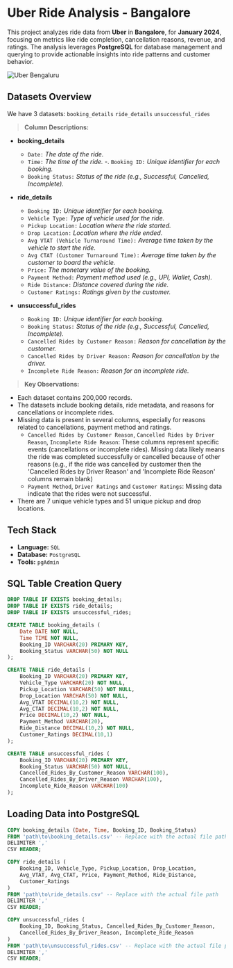 # Uber Ride Analysis - Bangalore

This project analyzes ride data from **Uber** in **Bangalore**, for **January 2024**, focusing on metrics like ride completion, cancellation reasons, revenue, and ratings. The analysis leverages **PostgreSQL** for database management and querying to provide actionable insights into ride patterns and customer behavior.

![Uber Bengaluru](https://github.com/user-attachments/assets/77998053-4ac7-4cd4-a413-d2d2e13d2fc8)

## Datasets Overview

We have 3 datasets: `booking_details` `ride_details` `unsuccessful_rides`

> **Column Descriptions:**

- **booking_details**

	- `Date:` _The date of the ride._
 	-  `Time:` _The time of the ride._
	-. `Booking ID:` _Unique identifier for each booking._
	- `Booking Status:` _Status of the ride (e.g., Successful, Cancelled, Incomplete)._

- **ride_details**

	- `Booking ID:` _Unique identifier for each booking._
 	- `Vehicle Type:` _Type of vehicle used for the ride._
	- `Pickup Location:` _Location where the ride started._
	- `Drop Location:` _Location where the ride ended._
	- `Avg VTAT (Vehicle Turnaround Time):` _Average time taken by the vehicle to start the ride._
	- `Avg CTAT (Customer Turnaround Time):` _Average time taken by the customer to board the vehicle._
	- `Price:` _The monetary value of the booking._
	- `Payment Method:` _Payment method used (e.g., UPI, Wallet, Cash)._
	- `Ride Distance:` _Distance covered during the ride._
	- `Customer Ratings:` _Ratings given by the customer._

- **unsuccessful_rides**
	- `Booking ID:` _Unique identifier for each booking._
	- `Booking Status:` _Status of the ride (e.g., Successful, Cancelled, Incomplete)._
  	- `Cancelled Rides by Customer Reason:` _Reason for cancellation by the customer._
	- `Cancelled Rides by Driver Reason:` _Reason for cancellation by the driver._
	- `Incomplete Ride Reason:` _Reason for an incomplete ride._

> **Key Observations:**

- Each dataset contains 200,000 records.
- The datasets include booking details, ride metadata, and reasons for cancellations or incomplete rides.
- Missing data is present in several columns, especially for reasons related to cancellations, payment method and ratings.
  - `Cancelled Rides by Customer Reason`, `Cancelled Rides by Driver Reason`, `Incomplete Ride Reason`: These columns represent specific events (cancellations or incomplete rides). Missing data likely means the ride was completed successfully or cancelled because of other reasons (e.g., if the ride was cancelled by customer then the 'Cancelled Rides by Driver Reason' and 'Incomplete Ride Reason' columns remain blank)
  - `Payment Method`, `Driver Ratings` and `Customer Ratings`: Missing data indicate that the rides were not successful.
- There are 7 unique vehicle types and 51 unique pickup and drop locations.

## Tech Stack

- **Language:** `SQL`
- **Database:** `PostgreSQL`
- **Tools:** `pgAdmin`

## SQL Table Creation Query

```sql
DROP TABLE IF EXISTS booking_details;
DROP TABLE IF EXISTS ride_details;
DROP TABLE IF EXISTS unsuccessful_rides;

CREATE TABLE booking_details (
    Date DATE NOT NULL,
    Time TIME NOT NULL,
    Booking_ID VARCHAR(20) PRIMARY KEY,
    Booking_Status VARCHAR(50) NOT NULL
);

CREATE TABLE ride_details (
    Booking_ID VARCHAR(20) PRIMARY KEY,
    Vehicle_Type VARCHAR(20) NOT NULL,
    Pickup_Location VARCHAR(50) NOT NULL,
    Drop_Location VARCHAR(50) NOT NULL,
    Avg_VTAT DECIMAL(10,2) NOT NULL,
    Avg_CTAT DECIMAL(10,2) NOT NULL,
    Price DECIMAL(10,2) NOT NULL,
    Payment_Method VARCHAR(20),
    Ride_Distance DECIMAL(10,2) NOT NULL,
    Customer_Ratings DECIMAL(10,1)
);

CREATE TABLE unsuccessful_rides (
    Booking_ID VARCHAR(20) PRIMARY KEY,
    Booking_Status VARCHAR(50) NOT NULL,
    Cancelled_Rides_By_Customer_Reason VARCHAR(100),
    Cancelled_Rides_By_Driver_Reason VARCHAR(100),
    Incomplete_Ride_Reason VARCHAR(100)
);
```

## Loading Data into PostgreSQL

```sql
COPY booking_details (Date, Time, Booking_ID, Booking_Status)
FROM 'path\to\booking_details.csv' -- Replace with the actual file path
DELIMITER ',' 
CSV HEADER;

COPY ride_details (
	Booking_ID, Vehicle_Type, Pickup_Location, Drop_Location,
	Avg_VTAT, Avg_CTAT, Price, Payment_Method, Ride_Distance,
	Customer_Ratings
)
FROM 'path\to\ride_details.csv' -- Replace with the actual file path
DELIMITER ',' 
CSV HEADER;

COPY unsuccessful_rides (
	Booking_ID, Booking_Status, Cancelled_Rides_By_Customer_Reason,
	Cancelled_Rides_By_Driver_Reason, Incomplete_Ride_Reason
)
FROM 'path\to\unsuccessful_rides.csv' -- Replace with the actual file path
DELIMITER ',' 
CSV HEADER;
```

